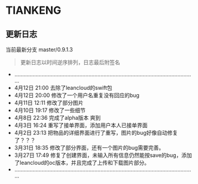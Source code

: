 # TIANKENG

## 更新日志

当前最新分支 master/0.9.1.3

> 更新日志以时间逆序排列，日志最后附签名

- …………………………………………………………………………………………………………
- 4月12日 21:00 去除了leancloud的swift包
- 4月12日 20:00 修改了一个用户名重复没有回应的bug
- 4月11日 12:11 修改了部分图片
- 4月10日 19:17 修改了一些细节
- 4月8日 22:36 完成了alpha版本 爽到
- 4月3日 16:24 重写了接单界面，添加用户本人已接单界面
- 4月2日 23:13 把物品的详细界面进行了重写，图片的bug好像自动修复了？？？
- 3月31日 18:35 修改了部分界面，还有一个图片的bug需要完善。
- 3月27日 17:49 修复了创建界面，未输入所有信息仍然能按save的bug，添加了leancloud的oc版本，并且完成了上传和下载图片部分。
- …………………………………………………………………………………………………………



